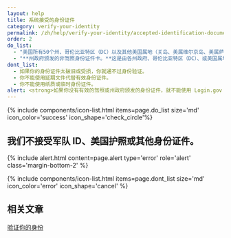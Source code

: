 ```yaml
---
layout: help
title: 系统接受的身份证件
category: verify-your-identity
permalink: /zh/help/verify-your-identity/accepted-identification-documents/
order: 2
do_list: 
  - "美国所有50个州、哥伦比亚特区（DC）以及其他美国属地（关岛、美属维尔京岛、美属萨摩亚、马里亚纳群岛和波多黎各）的**驾照**。"
  - "**州政府颁发的非驾照身份证件卡。**这是由各州政府、哥伦比亚特区（DC）、或美国属地颁发的一种身份文件，证明你的身份但不授予驾驶特权。"
dont_list:
  - 如果你的身份证件太破旧或受损，你就通不过身份验证。
  - 你不能使用延期文件代替有效身份证件。
  - 你不能使用纸质或临时身份证件。
alert: <strong>如果你没有有效的驾照或州政府颁发的身份证件，就不能使用 Login.gov 进行身份验证。</strong>请联系我们合作机构的帮助中心来了解你该怎么办。
---
```


{% include components/icon-list.html items=page.do_list size='md' icon_color='success' icon_shape='check_circle'%}

## 我们不接受军队 ID、美国护照或其他身份证件。

{% include alert.html content=page.alert type='error' role='alert' class='margin-bottom-2' %}


{% include components/icon-list.html items=page.dont_list size='md' icon_color='error' icon_shape='cancel' %}

## 相关文章

[验证你的身份](/zh/help/verify-your-identity/how-to-verify-your-identity/)
